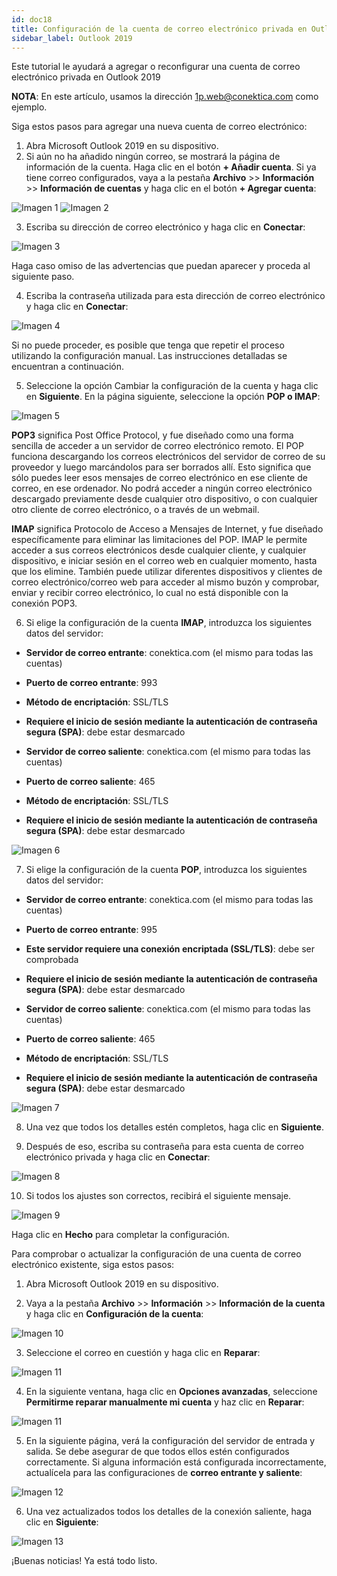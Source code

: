 ```yaml
---
id: doc18
title: Configuración de la cuenta de correo electrónico privada en Outlook 2019
sidebar_label: Outlook 2019
---
```

Este tutorial le ayudará a agregar o reconfigurar una cuenta de correo electrónico privada en Outlook 2019

**NOTA**: En este artículo, usamos la dirección 1p.web@conektica.com como ejemplo. 

Siga estos pasos para agregar una nueva cuenta de correo electrónico:

1. Abra Microsoft Outlook 2019 en su dispositivo. 
2. Si aún no ha añadido ningún correo, se mostrará la página de información de la cuenta. Haga clic en el botón **+ Añadir cuenta**. 
Si ya tiene correo configurados, vaya a la pestaña **Archivo** >> **Información** >> **Información de cuentas** y haga clic en el botón **+ Agregar cuenta**:

![Imagen 1](https://raw.githubusercontent.com/adanuriplata/cnk-external-doku/master/static/img/Outlook2019/E1.png)
![Imagen 2](https://raw.githubusercontent.com/adanuriplata/cnk-external-doku/master/static/img/Outlook2019/E2.png)

3. Escriba su dirección de correo electrónico y haga clic en **Conectar**:

![Imagen 3](https://raw.githubusercontent.com/adanuriplata/cnk-external-doku/master/static/img/Outlook2019/E3.png)

Haga caso omiso de las advertencias que puedan aparecer y proceda al siguiente paso.

4. Escriba la contraseña utilizada para esta dirección de correo electrónico y haga clic en **Conectar**:

![Imagen 4](https://raw.githubusercontent.com/adanuriplata/cnk-external-doku/master/static/img/Outlook2019/E4.png)

Si no puede proceder, es posible que tenga que repetir el proceso utilizando la configuración manual. Las instrucciones detalladas se encuentran a continuación.

5. Seleccione la opción Cambiar la configuración de la cuenta y haga clic en **Siguiente**. En la página siguiente, seleccione la opción **POP o IMAP**:

![Imagen 5](https://raw.githubusercontent.com/adanuriplata/cnk-external-doku/master/static/img/Outlook2019/E5.png)

**POP3** significa Post Office Protocol, y fue diseñado como una forma sencilla de acceder a un servidor de correo electrónico remoto. El POP funciona descargando los correos electrónicos del servidor de correo de su proveedor y luego marcándolos para ser borrados allí. Esto significa que sólo puedes leer esos mensajes de correo electrónico en ese cliente de correo, en ese ordenador. No podrá acceder a ningún correo electrónico descargado previamente desde cualquier otro dispositivo, o con cualquier otro cliente de correo electrónico, o a través de un webmail.

**IMAP** significa Protocolo de Acceso a Mensajes de Internet, y fue diseñado específicamente para eliminar las limitaciones del POP. IMAP le permite acceder a sus correos electrónicos desde cualquier cliente, y cualquier dispositivo, e iniciar sesión en el correo web en cualquier momento, hasta que los elimine. También puede utilizar diferentes dispositivos y clientes de correo electrónico/correo web para acceder al mismo buzón y comprobar, enviar y recibir correo electrónico, lo cual no está disponible con la conexión POP3.

6. Si elige la configuración de la cuenta **IMAP**, introduzca los siguientes datos del servidor:
- **Servidor de correo entrante**: conektica.com (el mismo para todas las cuentas)
- **Puerto de correo entrante**: 993 
- **Método de encriptación**: SSL/TLS 
- **Requiere el inicio de sesión mediante la autenticación de contraseña segura (SPA)**: debe estar desmarcado

- **Servidor de correo saliente**: conektica.com (el mismo para todas las cuentas)
- **Puerto de correo saliente**: 465 
- **Método de encriptación**: SSL/TLS 
- **Requiere el inicio de sesión mediante la autenticación de contraseña segura (SPA)**: debe estar desmarcado


![Imagen 6](https://raw.githubusercontent.com/adanuriplata/cnk-external-doku/master/static/img/Outlook2019/E6.png)

7. Si elige la configuración de la cuenta **POP**, introduzca los siguientes datos del servidor:
- **Servidor de correo entrante**: conektica.com (el mismo para todas las cuentas)
- **Puerto de correo entrante**: 995 
- **Este servidor requiere una conexión encriptada (SSL/TLS)**: debe ser comprobada
- **Requiere el inicio de sesión mediante la autenticación de contraseña segura (SPA)**: debe estar desmarcado

- **Servidor de correo saliente**: conektica.com (el mismo para todas las cuentas)
- **Puerto de correo saliente**: 465 
- **Método de encriptación**: SSL/TLS
- **Requiere el inicio de sesión mediante la autenticación de contraseña segura (SPA)**: debe estar desmarcado

![Imagen 7](https://raw.githubusercontent.com/adanuriplata/cnk-external-doku/master/static/img/Outlook2019/E7.png)

8. Una vez que todos los detalles estén completos, haga clic en **Siguiente**.

9. Después de eso, escriba su contraseña para esta cuenta de correo electrónico privada y haga clic en **Conectar**:

![Imagen 8](https://raw.githubusercontent.com/adanuriplata/cnk-external-doku/master/static/img/Outlook2019/E8.png)


10. Si todos los ajustes son correctos, recibirá el siguiente mensaje. 

![Imagen 9](https://raw.githubusercontent.com/adanuriplata/cnk-external-doku/master/static/img/Outlook2019/E9.png)

Haga clic en **Hecho** para completar la configuración.

Para comprobar o actualizar la configuración de una cuenta de correo electrónico existente, siga estos pasos:

1. Abra Microsoft Outlook 2019 en su dispositivo. 

2. Vaya a la pestaña **Archivo** >> **Información** >> **Información de la cuenta** y haga clic en **Configuración de la cuenta**:

![Imagen 10](https://raw.githubusercontent.com/adanuriplata/cnk-external-doku/master/static/img/Outlook2019/E10.png)

3. Seleccione el correo en cuestión y haga clic en **Reparar**:

![Imagen 11](https://raw.githubusercontent.com/adanuriplata/cnk-external-doku/master/static/img/Outlook2019/E11.png)

4. En la siguiente ventana, haga clic en **Opciones avanzadas**, seleccione **Permitirme reparar manualmente mi cuenta** y haz clic en **Reparar**:

![Imagen 11](https://raw.githubusercontent.com/adanuriplata/cnk-external-doku/master/static/img/Outlook2019/E12.png)

5. En la siguiente página, verá la configuración del servidor de entrada y salida.
Se debe asegurar de que todos ellos estén configurados correctamente. Si alguna información está configurada incorrectamente, actualícela para las configuraciones de **correo entrante y saliente**:

![Imagen 12](https://raw.githubusercontent.com/adanuriplata/cnk-external-doku/master/static/img/Outlook2019/E13.png)

6. Una vez actualizados todos los detalles de la conexión saliente, haga clic en **Siguiente**:

![Imagen 13](https://raw.githubusercontent.com/adanuriplata/cnk-external-doku/master/static/img/Outlook2019/E14.png)

¡Buenas noticias! Ya está todo listo. 


